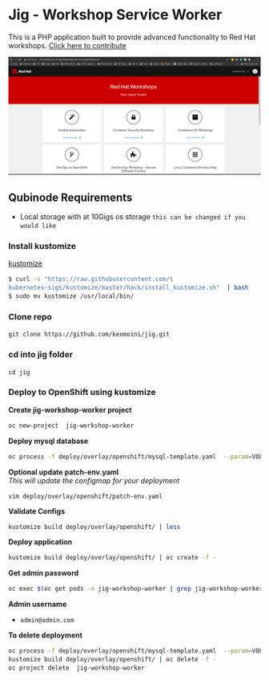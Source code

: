 # Jig - Workshop Service Worker

This is a PHP application built to provide advanced functionality to Red Hat workshops.  [Click here to contribute](https://github.com/kenmoini/jig)  

![Jig - Workshop Service Worker](../../img/jig.png)


## Qubinode Requirements
* Local storage with at 10Gigs os storage `this can be changed if you would like`

### Install kustomize
[kustomize](https://kubernetes-sigs.github.io/kustomize/installation/)
```bash
$ curl -s "https://raw.githubusercontent.com/\
kubernetes-sigs/kustomize/master/hack/install_kustomize.sh"  | bash
$ sudo mv kustomize /usr/local/bin/
```

### Clone repo 
```
git clone https://github.com/kenmoini/jig.git
```
### cd into jig folder 
```
cd jig
```

### Deploy to OpenShift using kustomize 

**Create jig-workshop-worker project**
```bash
oc new-project  jig-workshop-worker
```

**Deploy mysql database**
```bash
oc process -f deploy/overlay/openshift/mysql-template.yaml  --param=VOLUME_CAPACITY=10Gi | oc create -f -  -n jig-workshop-worker
```

**Optional update patch-env.yaml**  
*This will update the configmap for your deployment*
```
vim deploy/overlay/openshift/patch-env.yaml
```

**Validate Configs**
```bash
kustomize build deploy/overlay/openshift/ | less
```

**Deploy application**
```bash
kustomize build deploy/overlay/openshift/ | oc create -f -
```

**Get admin password**
```bash
oc exec $(oc get pods -n jig-workshop-worker | grep jig-workshop-worker- | awk '{print $1}')  -- cat storage/app/generated_admin_password
```

**Admin username**
* `admin@admin.com`

**To delete deployment**
```bash
oc process -f deploy/overlay/openshift/mysql-template.yaml  --param=VOLUME_CAPACITY=10Gi | oc delete -f -  -n jig-workshop-worker
kustomize build deploy/overlay/openshift/ | oc delete -f -
oc project delete  jig-workshop-worker
```
